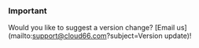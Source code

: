 ### Important

Would you like to suggest a version change? [Email us](mailto:support@cloud66.com?subject=Version update)!



